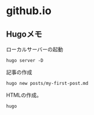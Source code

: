 # github.io

## Hugoメモ


ローカルサーバーの起動
```
hugo server -D
```

記事の作成
```
hugo new posts/my-first-post.md
```

HTMLの作成。
```
hugo
```